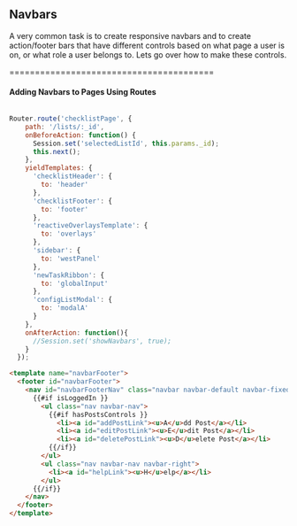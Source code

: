 ## Navbars


A very common task is to create responsive navbars and to create action/footer bars that have different controls based on what page a user is on, or what role a user belongs to.  Lets go over how to make these controls.  

========================================
#### Adding Navbars to Pages Using Routes 


````js

Router.route('checklistPage', {
    path: '/lists/:_id',
    onBeforeAction: function() {
      Session.set('selectedListId', this.params._id);
      this.next();
    },
    yieldTemplates: {
      'checklistHeader': {
        to: 'header'
      },
      'checklistFooter': {
        to: 'footer'
      },
      'reactiveOverlaysTemplate': {
        to: 'overlays'
      },
      'sidebar': {
        to: 'westPanel'
      },
      'newTaskRibbon': {
        to: 'globalInput'
      },
      'configListModal': {
        to: 'modalA'
      }
    },
    onAfterAction: function(){
      //Session.set('showNavbars', true);
    }
  });
````

````html
<template name="navbarFooter">
  <footer id="navbarFooter">
    <nav id="navbarFooterNav" class="navbar navbar-default navbar-fixed-bottom" role="navigation">
      {{#if isLoggedIn }}
        <ul class="nav navbar-nav">
          {{#if hasPostsControls }}
            <li><a id="addPostLink"><u>A</u>dd Post</a></li>
            <li><a id="editPostLink"><u>E</u>dit Post</a></li>
            <li><a id="deletePostLink"><u>D</u>elete Post</a></li>
          {{/if}}
        </ul>
        <ul class="nav navbar-nav navbar-right">
          <li><a id="helpLink"><u>H</u>elp</a></li>
        </ul>
      {{/if}}
    </nav>
  </footer>
</template>

````
